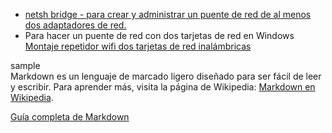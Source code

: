 

- [netsh bridge - para crear y administrar un puente de red de al menos dos adaptadores de red.](https://learn.microsoft.com/es-es/windows-server/networking/technologies/netsh/netsh-bridge)
- Para hacer un puente de red con dos tarjetas de red en Windows  
[Montaje repetidor wifi dos tarjetas de red inalámbricas](https://soporte.zynco.es/support/solutions/articles/30000040558-montaje-repetidor-wifi-con-un-ordenador-con-dos-tarjetas-de-red-inal%C3%A1mbricas#:~:text=7%20Professional%20x64-,Manual:,pinchamos%20en%20Conexiones%20de%20Puente.&text=Bien%2C%20ya%20hemos%20creado%20el,no%20lo%20conect%C3%A9is%20a%20nada.&text=Aqu%C3%AD%20seleccionamos%20el%20segundo%20conjunto,que%20se%20conecten%20a%20%C3%A9l.&text=Ya%20lo%20tendremos%20todo%20listo,No%20me%20asigna%20IP!)



sample  
Markdown es un lenguaje de marcado ligero diseñado para ser fácil de leer y escribir. Para aprender más, visita la página de Wikipedia: [Markdown en Wikipedia](https://es.wikipedia.org/wiki/Markdown).


[Guía completa de Markdown](https://www.ejemplo.com/guia-markdown "Esta guía te enseñará todo sobre Markdown")

